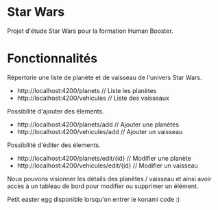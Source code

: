 # Star Wars

Projet d'étude Star Wars pour la formation Human Booster.

# Fonctionnalités

Répertorie une liste de planète et de vaisseau de l'univers Star Wars.
- http://localhost:4200/planets // Liste les planètes
- http://localhost:4200/vehicules // Liste des vaisseaux

Possibilité d'ajouter des élements.
- http://localhost:4200/planets/add // Ajouter une planètes
- http://localhost:4200/vehicules/add // Ajouter un vaisseau

Possibilité d'éditer des élements.
- http://localhost:4200/planets/edit/{id} // Modifier une planète
- http://localhost:4200/vehicules/edit/{id} // Modifier un vaisseau

Nous pouvons visionner les détails des planètes / vaisseau et ainsi avoir accès à un tableau de bord pour modifier ou supprimer un élément.

Petit easter egg disponible lorsqu'on entrer le konami code :)

